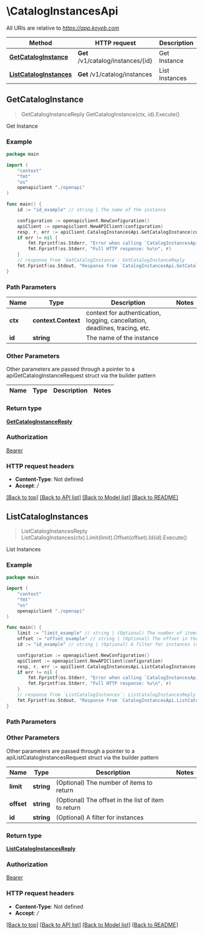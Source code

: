 # \CatalogInstancesApi

All URIs are relative to *https://app.koyeb.com*

Method | HTTP request | Description
------------- | ------------- | -------------
[**GetCatalogInstance**](CatalogInstancesApi.md#GetCatalogInstance) | **Get** /v1/catalog/instances/{id} | Get Instance
[**ListCatalogInstances**](CatalogInstancesApi.md#ListCatalogInstances) | **Get** /v1/catalog/instances | List Instances



## GetCatalogInstance

> GetCatalogInstanceReply GetCatalogInstance(ctx, id).Execute()

Get Instance

### Example

```go
package main

import (
    "context"
    "fmt"
    "os"
    openapiclient "./openapi"
)

func main() {
    id := "id_example" // string | The name of the instance

    configuration := openapiclient.NewConfiguration()
    apiClient := openapiclient.NewAPIClient(configuration)
    resp, r, err := apiClient.CatalogInstancesApi.GetCatalogInstance(context.Background(), id).Execute()
    if err != nil {
        fmt.Fprintf(os.Stderr, "Error when calling `CatalogInstancesApi.GetCatalogInstance``: %v\n", err)
        fmt.Fprintf(os.Stderr, "Full HTTP response: %v\n", r)
    }
    // response from `GetCatalogInstance`: GetCatalogInstanceReply
    fmt.Fprintf(os.Stdout, "Response from `CatalogInstancesApi.GetCatalogInstance`: %v\n", resp)
}
```

### Path Parameters


Name | Type | Description  | Notes
------------- | ------------- | ------------- | -------------
**ctx** | **context.Context** | context for authentication, logging, cancellation, deadlines, tracing, etc.
**id** | **string** | The name of the instance | 

### Other Parameters

Other parameters are passed through a pointer to a apiGetCatalogInstanceRequest struct via the builder pattern


Name | Type | Description  | Notes
------------- | ------------- | ------------- | -------------


### Return type

[**GetCatalogInstanceReply**](GetCatalogInstanceReply.md)

### Authorization

[Bearer](../README.md#Bearer)

### HTTP request headers

- **Content-Type**: Not defined
- **Accept**: */*

[[Back to top]](#) [[Back to API list]](../README.md#documentation-for-api-endpoints)
[[Back to Model list]](../README.md#documentation-for-models)
[[Back to README]](../README.md)


## ListCatalogInstances

> ListCatalogInstancesReply ListCatalogInstances(ctx).Limit(limit).Offset(offset).Id(id).Execute()

List Instances

### Example

```go
package main

import (
    "context"
    "fmt"
    "os"
    openapiclient "./openapi"
)

func main() {
    limit := "limit_example" // string | (Optional) The number of items to return (optional)
    offset := "offset_example" // string | (Optional) The offset in the list of item to return (optional)
    id := "id_example" // string | (Optional) A filter for instances (optional)

    configuration := openapiclient.NewConfiguration()
    apiClient := openapiclient.NewAPIClient(configuration)
    resp, r, err := apiClient.CatalogInstancesApi.ListCatalogInstances(context.Background()).Limit(limit).Offset(offset).Id(id).Execute()
    if err != nil {
        fmt.Fprintf(os.Stderr, "Error when calling `CatalogInstancesApi.ListCatalogInstances``: %v\n", err)
        fmt.Fprintf(os.Stderr, "Full HTTP response: %v\n", r)
    }
    // response from `ListCatalogInstances`: ListCatalogInstancesReply
    fmt.Fprintf(os.Stdout, "Response from `CatalogInstancesApi.ListCatalogInstances`: %v\n", resp)
}
```

### Path Parameters



### Other Parameters

Other parameters are passed through a pointer to a apiListCatalogInstancesRequest struct via the builder pattern


Name | Type | Description  | Notes
------------- | ------------- | ------------- | -------------
 **limit** | **string** | (Optional) The number of items to return | 
 **offset** | **string** | (Optional) The offset in the list of item to return | 
 **id** | **string** | (Optional) A filter for instances | 

### Return type

[**ListCatalogInstancesReply**](ListCatalogInstancesReply.md)

### Authorization

[Bearer](../README.md#Bearer)

### HTTP request headers

- **Content-Type**: Not defined
- **Accept**: */*

[[Back to top]](#) [[Back to API list]](../README.md#documentation-for-api-endpoints)
[[Back to Model list]](../README.md#documentation-for-models)
[[Back to README]](../README.md)

